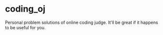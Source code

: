 # coding_oj
Personal problem solutions of online coding judge. It'll be great if it happens to be useful for you.
